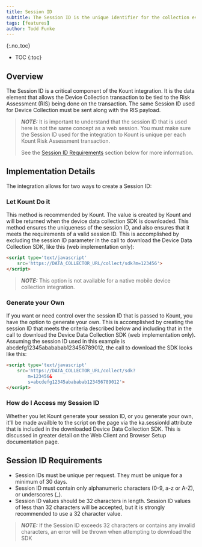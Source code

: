 ```yaml
---
title: Session ID 
subtitle: The Session ID is the unique identifier for the collection event and is specific to the user’s request. You will use the Session ID for subsequent calls to the Inquiry Service.
tags: [features]
author: Todd Funke
---
```


{:.no_toc}
* TOC
{:toc}

## Overview
The Session ID is a critical component of the Kount integration.  It is the data element that allows the Device Collection transaction to be tied to the Risk Assessment (RIS) being done on the transaction.  The same Session ID used for Device Collection must be sent along with the RIS payload.  

> **_NOTE:_**  It is important to understand that the session ID that is used here is not the same concept as a web session.  You must make sure the Session ID used for the integration to Kount is unique per each Kount Risk Assessment transaction.  
> 
> See the [Session ID Requirements](#session-id-requirements) section below for more information.

## Implementation Details
The integration allows for two ways to create a Session ID:

### Let Kount Do it
This method is recommended by Kount.  The value is created by Kount and will be returned when the device data collection SDK is downloaded.  This method ensures the uniqueness of the session ID, and also ensures that it meets the requirements of a valid session ID.  This is accomplished by excluding the session ID parameter in the call to download the Device Data Collection SDK, like this (web implementation only):

```html
<script type='text/javascript' 
	src='https://DATA_COLLECTOR_URL/collect/sdk?m=123456'> 
</script>
``` 
> **_NOTE:_** This option is not available for a native mobile device collection integration.

### Generate your Own 
If you want or need control over the session ID that is passed to Kount, you have the option to generate your own.  This is accomplished by creating the session ID that meets the criteria described below and including that in the call to download the Device Data Collection SDK (web implementation only).  Assuming the session ID used in this example is abcdefg12345abababab123456789012, the call to download the SDK looks like this:

```html
<script type='text/javascript' 
	src='https://DATA_COLLECTOR_URL/collect/sdk?
		m=123456&
		s=abcdefg12345abababab123456789012'> 
</script>
```

### How do I Access my Session ID
Whether you let Kount generate your session ID, or you generate your own, it'll be made availble to the script on the page via the ka.sessionId attribute that is included in the downloaded Device Data Collection SDK.  This is discussed in greater detail on the Web Client and Browser Setup documentation page.

## Session ID Requirements
* Session IDs must be unique per request. They must be unique for a minimum of 30 days.
* Session ID must contain only alphanumeric characters (0-9, a-z or A-Z), or underscores (_).
* Session ID values should be 32 characters in length. Session ID values of less than 32 characters
will be accepted, but it is strongly recommended to use a 32 character value.

> **_NOTE:_** If the Session ID exceeds 32 characters or contains any invalid characters, an error will be thrown when attempting to download the SDK

